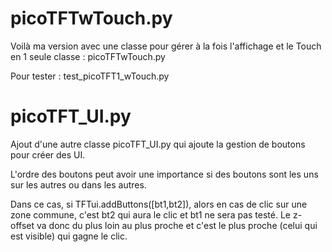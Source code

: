 # picoTFTwTouch.py

Voilà ma version avec une classe pour gérer à la fois l'affichage et le Touch en 1 seule classe : picoTFTwTouch.py

Pour tester : test_picoTFT1_wTouch.py

# picoTFT_UI.py

Ajout d'une autre classe picoTFT_UI.py qui ajoute la gestion de boutons pour créer des UI.

L'ordre des boutons peut avoir une importance si des boutons sont les uns sur les autres ou dans les autres.

Dans ce cas, si TFTui.addButtons([bt1,bt2]), alors en cas de clic sur une zone commune, c'est bt2 qui aura le clic et bt1 ne sera pas testé. Le z-offset va donc du plus loin au plus proche et c'est le plus proche (celui qui est visible) qui gagne le clic.